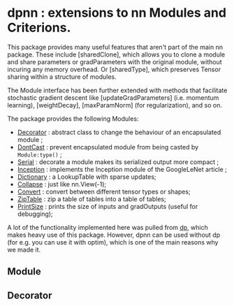 # dpnn : extensions to nn Modules and Criterions. 

This package provides many useful features that aren't part of the main nn package. 
These include [sharedClone], which allows you to clone a module and share 
parameters or gradParameters with the original module, without incuring any memory overhead.
Or [sharedType], which preserves Tensor sharing within a structure of modules. 

The Module interface has been further extended with methods that facilitate 
stochastic gradient descent like [updateGradParameters] (i.e. momentum learning), 
[weightDecay], [maxParamNorm] (for regularization), and so on.

The package provides the following Modules:
 * [Decorator](#nn.Decorator) : abstract class to change the behaviour of an encapsulated module ;
 * [DontCast](#nn.DontCast) : prevent encapsulated module from being casted by `Module:type()` ;
 * [Serial](#nn.Serial) : decorate a module makes its serialized output more compact ; 
 * [Inception](#nn.Inception) : implements the Inception module of the GoogleLeNet article ;
 * [Dictionary](#nn.Dictionary) : a LookupTable with sparse updates;
 * [Collapse](#nn.Collapse) : just like nn.View(-1);
 * [Convert](#nn.Convert) : convert between different tensor types or shapes;
 * [ZipTable](#nn.ZipTable) : zip a table of tables into a table of tables;
 * [PrintSize](#nn.PrintSize) : prints the size of inputs and gradOutputs (useful for debugging);

A lot of the functionality implemented here was pulled from 
[dp](https://github.com/nicholas-leonard/dp), which makes heavy use of this package. 
However, dpnn can be used without dp (for e.g. you can use it with optim), 
which is one of the main reasons why we made it.

## Module ##

## Decorator ##
